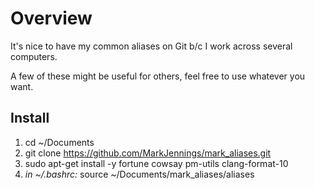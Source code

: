 # Overview
It's nice to have my common aliases on Git b/c I work across several computers.

A few of these might be useful for others, feel free to use whatever you want.

## Install
1) cd ~/Documents
2) git clone https://github.com/MarkJennings/mark_aliases.git
3) sudo apt-get install -y fortune cowsay pm-utils clang-format-10
4) _in ~/.bashrc:_ source ~/Documents/mark_aliases/aliases